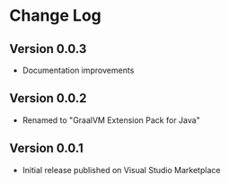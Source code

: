 # Change Log

## Version 0.0.3
* Documentation improvements

## Version 0.0.2
* Renamed to "GraalVM Extension Pack for Java"

## Version 0.0.1
* Initial release published on Visual Studio Marketplace
